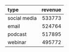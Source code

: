 | type         |   revenue |
|:-------------|----------:|
| social media |    533773 |
| email        |    524764 |
| podcast      |    517895 |
| webinar      |    495772 |